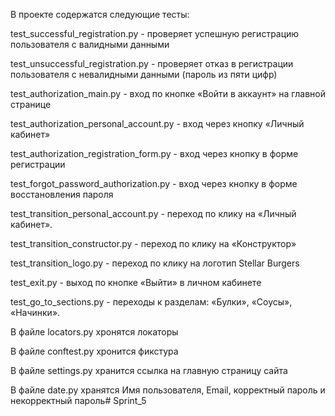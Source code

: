 В проекте содержатся следующие тесты:

test_successful_registration.py - проверяет успешную регистрацию пользователя с валидными данными

test_unsuccessful_registration.py - проверяет отказ в регистрации пользователя с невалидными данными (пароль из пяти цифр)

test_authorization_main.py - вход по кнопке «Войти в аккаунт» на главной странице

test_authorization_personal_account.py - вход через кнопку «Личный кабинет»

test_authorization_registration_form.py - вход через кнопку в форме регистрации

test_forgot_password_authorization.py - вход через кнопку в форме восстановления пароля

test_transition_personal_account.py - переход по клику на «Личный кабинет».

test_transition_constructor.py - переход по клику на «Конструктор»

test_transition_logo.py - переход по клику на логотип Stellar Burgers

test_exit.py - выход по кнопке «Выйти» в личном кабинете

test_go_to_sections.py - переходы к разделам: «Булки», «Соусы», «Начинки».

В файле locators.py хронятся локаторы

В файле conftest.py хронится фикстура

В файле settings.py хранится ссылка на главную страницу сайта

В файле date.py хранятся Имя пользователя, Email, корректный пароль и некорректный пароль# Sprint_5
